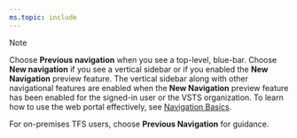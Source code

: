 ```yaml
---
ms.topic: include
---
```


> [!NOTE]
> Choose **Previous navigation** when you see a top-level, blue-bar. Choose **New navigation** if you see a vertical sidebar or if you enabled the **New Navigation** preview feature. The vertical sidebar along with other navigational features are enabled when the **New Navigation** preview feature has been enabled for the signed-in user or the VSTS organization. To learn how to use the web portal effectively, see [Navigation Basics](/vsts/project/navigation/index).   
> 
> For on-premises TFS users, choose **Previous Navigation** for guidance.   
